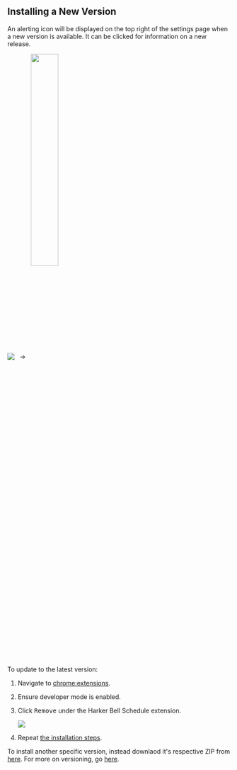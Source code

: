## Installing a New Version

An alerting icon will be displayed on the top right of the settings page when a new version is available. It can be clicked for information on a new release.

<img src="../docs/user-manual/img/new-version/alert.png"  style="vertical-align: middle;">
<span style="vertical-align: middle;">&#160;&#160;→&#160;&#160;</span>
<img src="../docs/user-manual/img/new-version/info.png" style="vertical-align: middle;" length="35%" width="35%">

To update to the latest version:

1. Navigate to [chrome:extensions](chrome://extensions).
2. Ensure developer mode is enabled.
3. Click <kbd>Remove</kbd> under the Harker Bell Schedule extension.

    ![](../docs/user-manual/img/new-version/remove-extension.png)
4. Repeat [the installation steps](?id=installing-the-extension).

To install another specific version, instead downlaod it's respective ZIP from [here](https://github.com/gadhagod/bell-schedule-extension/releases). For more on versioning, go [here](?id=versioning).